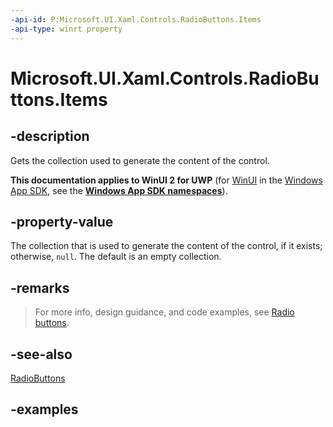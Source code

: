 ```yaml
---
-api-id: P:Microsoft.UI.Xaml.Controls.RadioButtons.Items
-api-type: winrt property
---
```


# Microsoft.UI.Xaml.Controls.RadioButtons.Items

<!--
public System.Collections.Generic.IList<object> Items { get; }
-->

## -description

Gets the collection used to generate the content of the control.

**This documentation applies to WinUI 2 for UWP** (for [WinUI](/windows/apps/winui/winui3/) in the [Windows App SDK](/windows/apps/windows-app-sdk/), see the **[Windows App SDK namespaces](/windows/windows-app-sdk/api/winrt/)**).

## -property-value

The collection that is used to generate the content of the control, if it exists; otherwise, `null`. The default is an empty collection.

## -remarks

> For more info, design guidance, and code examples, see [Radio buttons](/windows/apps/design/controls/radio-button).

## -see-also

[RadioButtons](radiobuttons.md)

## -examples

